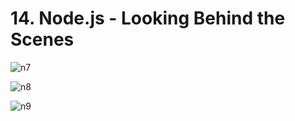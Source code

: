 # 14. Node.js - Looking Behind the Scenes

![n7](https://user-images.githubusercontent.com/50626798/232789042-fd4ddf78-094e-4792-8726-37a45385f78c.png)

![n8](https://user-images.githubusercontent.com/50626798/232789049-3545662d-6b79-4bda-abdd-84dfa21fd943.png)

![n9](https://user-images.githubusercontent.com/50626798/232789052-d58c8ed8-a236-4a6b-96d8-f89fd86e0c77.png)

